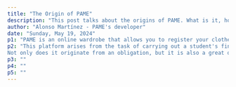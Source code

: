 ```yaml
---
title: "The Origin of PAME"
description: "This post talks about the origins of PAME. What is it, how did it come about and why?"
author: "Alonso Martínez - PAME's developer"
date: "Sunday, May 19, 2024"
p1: "PAME is an online wardrobe that allows you to register your clothes and share them with other people who use the platform. You can organize your closet, categorize your clothes and interact with your friends. It also includes a personalized smart assistant for your profile."
p2: "This platform arises from the task of carrying out a student's final degree project, specifically, my final degree project.
Not only does it originate from an obligation, but it is also a great opportunity to develop myself in the field of computer development and to offer other users an original and practical service for managing their garments."
p3: ""
p4: ""
p5: ""
---
```


